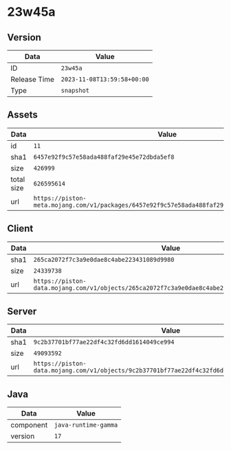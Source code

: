 # 23w45a

## Version

|**Data**        | **Value**                 |
|----------------|-------------------------|
| ID   | ```23w45a```   |
| Release Time   | ```2023-11-08T13:59:58+00:00```   |
| Type   | ```snapshot```   |

## Assets

|**Data**        | **Value**                 |
|----------------|-------------------------|
| id   | ```11```   |
| sha1   | ```6457e92f9c57e58ada488faf29e45e72dbda5ef8```   |
| size   | ```426999```   |
| total size  | ```626595614```  |
| url       | ```https://piston-meta.mojang.com/v1/packages/6457e92f9c57e58ada488faf29e45e72dbda5ef8/11.json``` |

## Client

|**Data**        | **Value**                 |
|----------------|-------------------------|
| sha1   | ```265ca2072f7c3a9e0dae8c4abe223431089d9980```   |
| size   | ```24339738```   |
| url       | ```https://piston-data.mojang.com/v1/objects/265ca2072f7c3a9e0dae8c4abe223431089d9980/client.jar``` |

## Server

|**Data**        | **Value**                 |
|----------------|-------------------------|
| sha1   | ```9c2b37701bf77ae22df4c32fd6dd1614049ce994```   |
| size   | ```49093592```   |
| url       | ```https://piston-data.mojang.com/v1/objects/9c2b37701bf77ae22df4c32fd6dd1614049ce994/server.jar``` |

## Java

|**Data**        | **Value**                 |
|----------------|-------------------------|
| component   | ```java-runtime-gamma```   |
| version   | ```17```   |